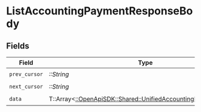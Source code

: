 # ListAccountingPaymentResponseBody


## Fields

| Field                                                                                                                   | Type                                                                                                                    | Required                                                                                                                | Description                                                                                                             |
| ----------------------------------------------------------------------------------------------------------------------- | ----------------------------------------------------------------------------------------------------------------------- | ----------------------------------------------------------------------------------------------------------------------- | ----------------------------------------------------------------------------------------------------------------------- |
| `prev_cursor`                                                                                                           | *::String*                                                                                                              | :heavy_check_mark:                                                                                                      | N/A                                                                                                                     |
| `next_cursor`                                                                                                           | *::String*                                                                                                              | :heavy_check_mark:                                                                                                      | N/A                                                                                                                     |
| `data`                                                                                                                  | T::Array<[::OpenApiSDK::Shared::UnifiedAccountingPaymentOutput](../../models/shared/unifiedaccountingpaymentoutput.md)> | :heavy_check_mark:                                                                                                      | N/A                                                                                                                     |